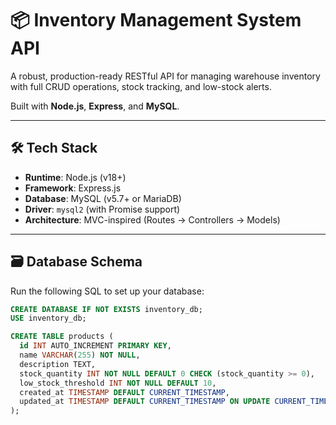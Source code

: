 # 📦 Inventory Management System API

A robust, production-ready RESTful API for managing warehouse inventory with full CRUD operations, stock tracking, and low-stock alerts.

Built with **Node.js**, **Express**, and **MySQL**.

---

## 🛠️ Tech Stack

- **Runtime**: Node.js (v18+)
- **Framework**: Express.js
- **Database**: MySQL (v5.7+ or MariaDB)
- **Driver**: `mysql2` (with Promise support)
- **Architecture**: MVC-inspired (Routes → Controllers → Models)

---

## 🗃️ Database Schema

Run the following SQL to set up your database:

```sql
CREATE DATABASE IF NOT EXISTS inventory_db;
USE inventory_db;

CREATE TABLE products (
  id INT AUTO_INCREMENT PRIMARY KEY,
  name VARCHAR(255) NOT NULL,
  description TEXT,
  stock_quantity INT NOT NULL DEFAULT 0 CHECK (stock_quantity >= 0),
  low_stock_threshold INT NOT NULL DEFAULT 10,
  created_at TIMESTAMP DEFAULT CURRENT_TIMESTAMP,
  updated_at TIMESTAMP DEFAULT CURRENT_TIMESTAMP ON UPDATE CURRENT_TIMESTAMP
);
